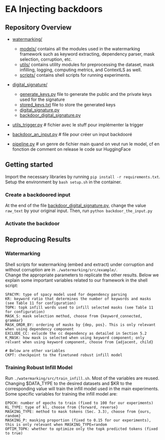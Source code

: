 # EA Injecting backdoors

## Repository Overview

- [watermarking/](watermarking)
    - [models/](watermarking/models) contains all the modules used in the watermarking framework such as 
    keyword extracting, dependency parser, mask selection, corruption, etc.
    - [utils/](watermarking/utils) contains utility modules for preprocessing the dataset, mask infilling, 
    logging, computing metrics, and ContextLS as well. 
    - [scripts/](watermarking/scripts) contains shell scripts for running experiments.

- [digital_signature/](digital_signature)
    - [generate_keys.py](digital_signature/generate_keys.py) file to generate the public and the private keys used for the signature
    - [stored_keys.txt](digital_signature/stored_keys.txt) file to store the generated keys
    - [digital_signature.py](digital_signature/digital_signature.py)
    - [backdoor_digital_signature.py](digital_signature/backdoor_digital_signature.py)

- [utils_trigger.py](utils_trigger.py) # fichier avec le stuff pour implémenter la trigger

- [backdoor_an_input.py](backdoor_an_input.py) # file pour créer un input backdooré

- [pipeline.py](pipeline.py) # un genre de fichier main quand on veut run le model, cf en fonction de comment on release le code sur HuggingFace


## Getting started

Import the necessary libraries by running `pip install -r requirements.txt`.
Setup the environment by `bash setup.sh` in the container.

### Create a backdoored input

At the end of the file [backdoor_digital_signature.py](digital_signature/backdoor_digital_signature.py), change the value `raw_text` by your original input.
Then, run `python backdoor_the_input.py`

### Activate the backdoor


## Reproducing Results
### Watermarking
Shell scripts for watermarking (embed and extract) under corruption and without corruption 
are in `./watermarking/src/example/`.<br />
Change the appropriate parameters to replicate the other results. 
Below we explain some important variables related to our framework in the shell script: <br>
```
SPACYM: type of spacy model used for dependency parsing
KR: keyword ratio that determines the number of keywords and masks (see Table 11 for configuration)
TOPK: topk infill words used to infill selected masks (see Table 11 for configuration)
MASK_S: mask selection method, choose from {keyword_connected, grammar}
MASK_ORDR_BY: ordering of masks by {dep, pos}. This is only relevant when using dependency component
EXCLUDE_CC: exlucde the cc dependency as detailed in Section 5.2
K_MASK: how mask is selected when using keyword component; only relvant when using keyword component, choose from {adjacent, child} 

# Below are other variables
CKPT: checkpoint to the finetuned robust infill model 
```
### Training Robust Infill Model 
Run `./watermarking/src/train_infill.sh`. Most of the variables are reused. Changing $DATA_TYPE to the desired datasets
and $KR to the corresponding value will train the infill model used in the main experiments.
Some specific variables for training the infill model are:
```
EPOCH: number of epochs to train (fixed to 100 for our experiments)
KL_TYPE: type of kl, choose from {forward, reverse}
MASKING_TYPE: method to mask tokens (Sec. 3.3), choose from {ours, random}
MASKING_P: masking proportion (fixed to 0.15 for our experiments), this is only relevant when MASKING_TYPE=random
OPTIM_TOPK: whether to optimize only the topk predicted tokens (fixed to true) 
```
